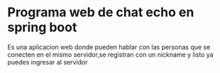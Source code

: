 # Programa web de chat echo en spring boot
Es una aplicacion web donde pueden hablar con las personas que se conecten en el mismo servidor,se registran con un nickname y listo ya puedes ingresar al servidor 
